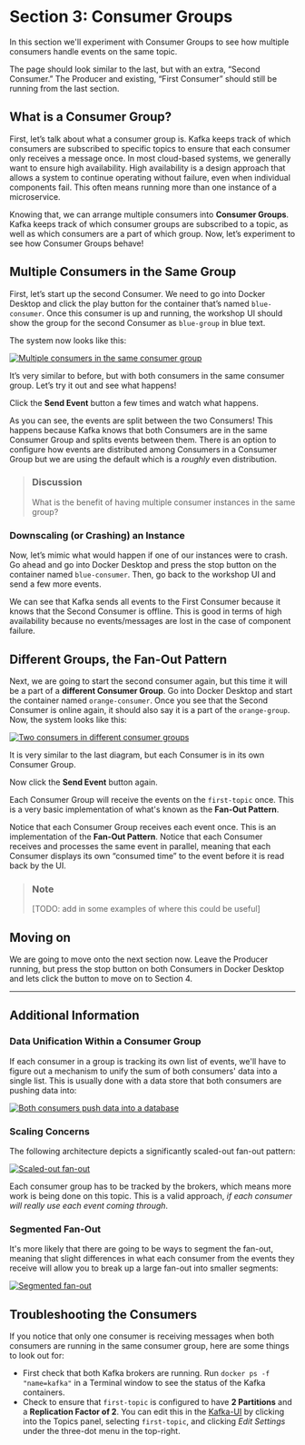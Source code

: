 # Section 3: Consumer Groups

In this section we'll experiment with Consumer Groups to see how multiple consumers handle events on the same topic.

The page should look similar to the last, but with an extra, “Second Consumer.”  The Producer and existing, “First Consumer” should still be running from the last section.  

## What is a Consumer Group?

First, let’s talk about what a consumer group is.  Kafka keeps track of which consumers are subscribed to specific topics to ensure that each consumer only receives a message once.  In most cloud-based systems, we generally want to ensure high availability.  High availability is a design approach that allows a system to continue operating without failure, even when individual components fail.  This often means running more than one instance of a microservice.

Knowing that, we can arrange multiple consumers into **Consumer Groups**.  Kafka keeps track of which consumer groups are subscribed to a topic, as well as which consumers are a part of which group.  Now, let’s experiment to see how Consumer Groups behave!

## Multiple Consumers in the Same Group

First, let’s start up the second Consumer.  We need to go into Docker Desktop and click the play button for the container that’s named `blue-consumer`.  Once this consumer is up and running, the workshop UI should show the group for the second Consumer as `blue-group` in blue text.  

The system now looks like this:

<a href="images/s3.1.jpg" class="glightbox">
    <img src="images/s3.1.jpg" alt="Multiple consumers in the same consumer group"/>
</a>

It’s very similar to before, but with both consumers in the same consumer group.  Let’s try it out and see what happens!

Click the **Send Event** button a few times and watch what happens.  

As you can see, the events are split between the two Consumers!  This happens because Kafka knows that both Consumers are in the same Consumer Group and splits events between them.  There is an option to configure how events are distributed among Consumers in a Consumer Group but we are using the default which is a *roughly* even distribution.

> ### Discussion
> What is the benefit of having multiple consumer instances in the same group?

### Downscaling (or Crashing) an Instance

Now, let’s mimic what would happen if one of our instances were to crash.  Go ahead and go into Docker Desktop and press the stop button on the container named `blue-consumer`.  Then, go back to the workshop UI and send a few more events.  

We can see that Kafka sends all events to the First Consumer because it knows that the Second Consumer is offline.  This is good in terms of high availability because no events/messages are lost in the case of component failure.

## Different Groups, the Fan-Out Pattern

Next, we are going to start the second consumer again, but this time it will be a part of a **different Consumer Group**.  Go into Docker Desktop and start the container named `orange-consumer`.  Once you see that the Second Consumer is online again, it should also say it is a part of the `orange-group`.  Now, the system looks like this:

<a href="images/s3.2.jpg" class="glightbox">
    <img src="images/s3.2.jpg" alt="Two consumers in different consumer groups"/>
</a>

It is very similar to the last diagram, but each Consumer is in its own Consumer Group.

Now click the **Send Event** button again.

Each Consumer Group will receive the events on the `first-topic` once. This is a very basic implementation of what's known as the **Fan-Out Pattern**.

Notice that each Consumer Group receives each event once.  This is an implementation of the **Fan-Out Pattern**. Notice that each Consumer receives and processes the same event in parallel, meaning that each Consumer displays its own “consumed time” to the event before it is read back by the UI. 

> ### Note
>[TODO: add in some examples of where this could be useful]

## Moving on

We are going to move onto the next section now.  Leave the Producer running, but press the stop button on both Consumers in Docker Desktop and lets click the button to move on to Section 4.

<hr>

## Additional Information

### Data Unification Within a Consumer Group

If each consumer in a group is tracking its own list of events, we'll have to figure out a mechanism to unify the sum of both consumers' data into a single list.  This is usually done with a data store that both consumers are pushing data into:

<a href="images/s3.5.jpg" class="glightbox">
    <img src="images/s3.5.jpg" alt="Both consumers push data into a database"/>
</a>

### Scaling Concerns

The following architecture depicts a significantly scaled-out fan-out pattern:

<a href="images/s3.3.jpg" class="glightbox">
    <img src="images/s3.3.jpg" alt="Scaled-out fan-out"/>
</a>

Each consumer group has to be tracked by the brokers, which means more work is being done on this topic.  This is a valid approach, *if each consumer will really use each event coming through*.

### Segmented Fan-Out

It's more likely that there are going to be ways to segment the fan-out, meaning that slight differences in what each consumer from the events they receive will allow you to break up a large fan-out into smaller segments:

<a href="images/s3.4.jpg" class="glightbox">
    <img src="images/s3.4.jpg" alt="Segmented fan-out"/>
</a>

## Troubleshooting the Consumers

If you notice that only one consumer is receiving messages when both consumers are running in the same consumer group, here are some things to look out for:
- First check that both Kafka brokers are running.  Run `docker ps -f "name=kafka"` in a Terminal window to see the status of the Kafka containers.
- Check to ensure that `first-topic` is configured to have **2 Partitions** and a **Replication Factor of 2**.  You can edit this in the [Kafka-UI](http://localhost:8080) by clicking into the Topics panel, selecting `first-topic`, and clicking *Edit Settings* under the three-dot menu in the top-right.